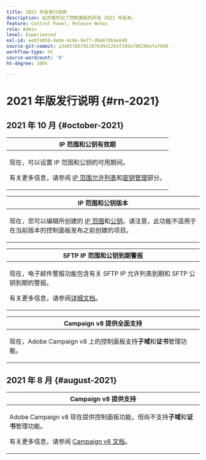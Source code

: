 ```yaml
---
title: 2021 年版发行说明
description: 此页面列出了控制面板的所有 2021 年版本。
feature: Control Panel, Release Notes
role: Admin
level: Experienced
exl-id: ee974059-9ede-4c8e-9e77-d0e67bb4e849
source-git-commit: a3485766791387bd9422b4f29daf86296efafb98
workflow-type: ht
source-wordcount: '0'
ht-degree: 100%

---
```


# 2021 年版发行说明 {#rn-2021}

## 2021 年 10 月 {#october-2021}

<table>
<thead>
<tr>
<th><strong>IP 范围和公钥有效期</strong><br/></th>
</tr>
</thead>
<tbody>
<tr>
<td>
<p>现在，可以设置 IP 范围和公钥的可用期间。 </p><p>有关更多信息，请参阅 <a href="../sftp/using/ip-range-allow-listing.md#adding-ip-addresses-allow-list">IP 范围允许列表</a>和<a href="../sftp/using/key-management.md#installing-ssh-key">密钥管理</a>部分。</p>
</td>
</tr>
</tbody>
</table>

<table>
<thead>
<tr>
<th><strong>IP 范围和公钥版本</strong><br/></th>
</tr>
</thead>
<tbody>
<tr>
<td>
<p>现在，您可以编辑所创建的 <a href="../sftp/using/ip-range-allow-listing.md#editing-ip-ranges">IP 范围</a>和<a href="../sftp/using/key-management.md#editing-public-keys">公钥</a>。请注意，此功能不适用于在当前版本的控制面板发布之前创建的项目。
</td>
</tr>
</tbody>
</table>

<table>
<thead>
<tr>
<th><strong>SFTP IP 范围和公钥到期警报</strong><br/></th>
</tr>
</thead>
<tbody>
<tr>
<td>
<p>现在，电子邮件警报功能包含有关 SFTP IP 允许列表到期和 SFTP 公钥到期的警报。</p><p>有关更多信息，请参阅<a href="../performance-monitoring/using/email-alerting.md">详细文档</a>。</p>
</td>
</tr>
</tbody>
</table>

<table>
<thead>
<tr>
<th><strong>Campaign v8 提供全面支持</strong><br/></th>
</tr>
</thead>
<tbody>
<tr>
<td>
<p>现在，Adobe Campaign v8 上的控制面板支持<strong>子域</strong>和<strong>证书</strong>管理功能</a>。</p>
</td>
</tr>
</tbody>
</table>

## 2021 年 8 月 {#august-2021}

<table>
<thead>
<tr>
<th><strong>Campaign v8 提供支持</strong><br/></th>
</tr>
</thead>
<tbody>
<tr>
<td>
<p>Adobe Campaign v8 现在提供控制面板功能，但尚不支持<strong>子域</strong>和<strong>证书</strong>管理功能。</p><p>有关更多信息，请参阅 <a href="https://experienceleague.adobe.com/docs/campaign/campaign-v8/deploy/self-service.html?lang=zh-Hans" target="blank">Campaign v8 文档</a>。</p>
</td>
</tr>
</tbody>
</table>

